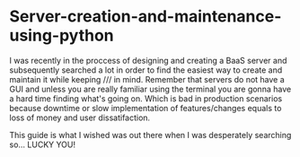 # Server-creation-and-maintenance-using-python

I was recently in the proccess of designing and creating a BaaS server and subsequently searched a lot in order to find the easiest way to create and maintain it while keeping /// in mind. Remember that servers do not have a GUI and unless you are really familiar using the terminal you are gonna have a hard time finding what's going on. Which is bad in production scenarios because downtime or slow implementation of features/changes equals to loss of money and user dissatifaction.

This guide is what I wished was out there when I was desperately searching so... LUCKY YOU!

